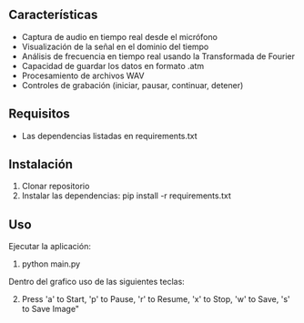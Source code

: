## Características

- Captura de audio en tiempo real desde el micrófono
- Visualización de la señal en el dominio del tiempo
- Análisis de frecuencia en tiempo real usando la Transformada de Fourier
- Capacidad de guardar los datos en formato .atm
- Procesamiento de archivos WAV
- Controles de grabación (iniciar, pausar, continuar, detener)

## Requisitos

- Las dependencias listadas en requirements.txt

## Instalación

1. Clonar repositorio
2. Instalar las dependencias: pip install -r requirements.txt

## Uso

Ejecutar la aplicación:

1. python main.py

Dentro del grafico uso de las siguientes teclas:

2. Press 'a' to Start, 'p' to Pause, 'r' to Resume, 'x' to Stop, 'w' to Save, 's' to Save Image"
